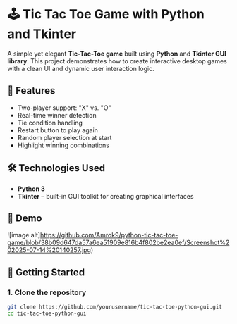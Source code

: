# 🕹️ Tic Tac Toe Game with Python and Tkinter

A simple yet elegant **Tic-Tac-Toe game** built using **Python** and **Tkinter GUI library**. This project demonstrates how to create interactive desktop games with a clean UI and dynamic user interaction logic.

## 🎯 Features

- Two-player support: "X" vs. "O"
- Real-time winner detection
- Tie condition handling
- Restart button to play again
- Random player selection at start
- Highlight winning combinations

## 🛠️ Technologies Used

- **Python 3**
- **Tkinter** – built-in GUI toolkit for creating graphical interfaces

## 📸 Demo

![image alt]https://github.com/Amrok9/python-tic-tac-toe-game/blob/38b09d647da57a6ea51909e816b4f802be2ea0ef/Screenshot%202025-07-14%20140257.jpg)


## 🚀 Getting Started

### 1. Clone the repository

```bash
git clone https://github.com/yourusername/tic-tac-toe-python-gui.git
cd tic-tac-toe-python-gui
